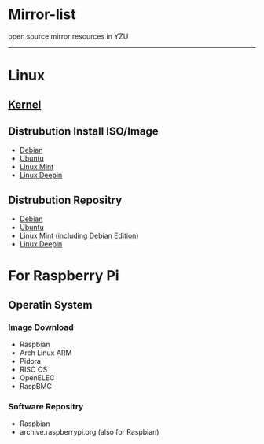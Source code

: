 Mirror-list
===========

open source mirror resources in YZU

---------

# Linux

## [Kernel](http://forum.cse.yzu.edu.tw/Linux/kernel/)

## Distrubution Install ISO/Image
 - [Debian](http://linux.cse.yzu.edu.tw/debian-cd/)
 - [Ubuntu](http://linux.cse.yzu.edu.tw/ubuntu-releases/)
 - [Linux Mint](http://forum.cse.yzu.edu.tw/Linux/linuxmint/isos/)
 - [Linux Deepin](http://forum.cse.yzu.edu.tw/Linux/Deepin/deepin-cd/)

## Distrubution Repositry
 - [Debian](http://linux.cse.yzu.edu.tw/debian/)
 - [Ubuntu](http://linux.cse.yzu.edu.tw/ubuntu/)
 - [Linux Mint](http://forum.cse.yzu.edu.tw/Linux/linuxmint/packages/) (including [Debian Edition](http://forum.cse.yzu.edu.tw/Linux/linuxmint/debian/latest/))
 - [Linux Deepin](http://forum.cse.yzu.edu.tw/Linux/Deepin/deepin/)

# For Raspberry Pi

## Operatin System

### Image Download
 - Raspbian
 - Arch Linux ARM
 - Pidora
 - RISC OS
 - OpenELEC
 - RaspBMC

### Software Repositry
 - Raspbian
 - archive.raspberrypi.org (also for Raspbian)
